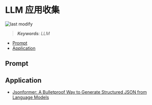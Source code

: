 LLM 应用收集
===
<!--START_SECTION:badge-->

![last modify](https://img.shields.io/static/v1?label=last%20modify&message=2023-06-25%2020%3A27%3A08&color=yellowgreen&style=flat-square)

<!--END_SECTION:badge-->
<!--info
top: false
hidden: false
-->

> ***Keywords**: LLM*

<!--START_SECTION:toc-->
- [Prompt](#prompt)
- [Application](#application)
<!--END_SECTION:toc-->


## Prompt

## Application

- [Jsonformer: A Bulletproof Way to Generate Structured JSON from Language Models](https://github.com/1rgs/jsonformer)